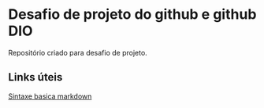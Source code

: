 # Desafio de projeto do github e github DIO
Repositório criado para desafio de projeto.

## Links úteis
[Sintaxe basica markdown](https://www.markdownguide.org/getting-started/)
